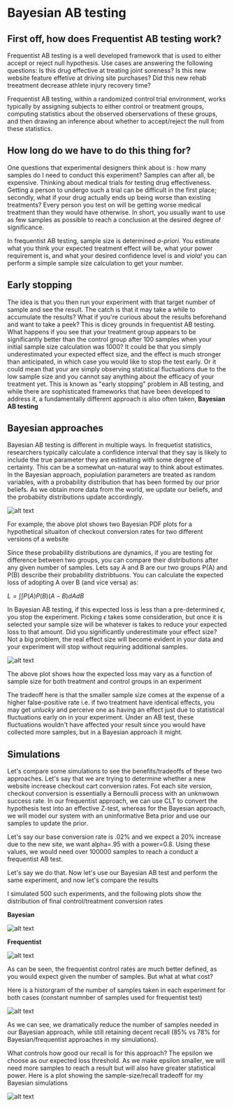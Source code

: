 # Bayesian AB testing 


## First off, how does Frequentist AB testing work?
Frequentist AB testing is a well developed framework that is used to either accept or reject null hypothesis. Use cases are answering the following questions: Is this drug effective at treating joint soreness? Is this new website feature effetive at driving site purchases? Did this new rehab treeatment decrease athlete injury recovery time?

Frequentist AB testing, within a randomized control trial environment, works typically by assigning subjects to either control or treatment groups, computing statistics about the observed oberservations of these groups, and then drawing an inference about whether to accept/reject the null from these statistics.

## How long do we have to do this thing for?
One questions that experimental designers think about is : how many samples do I need to conduct this experiment?
Samples can after all, be expensive. Thinking about medical trials for testing drug effectiveness. Getting a person to undergo such a trial can be difficult in the first place; secondly, what if your drug actually ends up being worse than existing treatments? Every person you test on will be getting worse medical treatment than they would have otherwise. In short, you usually want to use as few samples as possible to reach a conclusion at the desired degree of significance.

In frequentist AB testing, sample size is determined *a-priori*. You estimate what you think your expected treatment effect will be, what your power requirement is, and what your desired confidence level is and *viola!* you can perform a simple sample size calculation to get your number. 

## Early stopping

The idea is that you then run your experiment with that target number of sample and see the result. The catch is that it may take a while to accumulate the results? What if you're curious about the results beforehand and want to take a peek? This is dicey grounds in frequentist AB testing. What happens if you see that your treatment group appears to be significantly better than the control group after 100 samples when your initial sample size calculation was 1000? It could be that you simply underestimated your expected effect size, and the effect is much stronger than anticipated, in which case you would like to stop the test early. Or it could mean that your are simply observing statistical fluctuations due to the low sample size and you cannot say anything about the efficacy of your treatment yet. This is known as "early stopping" problem in AB testing, and while there are sophisticated frameworks that have been developed to address it, a fundamentally different approach is also often taken, **Bayesian AB testing**

## Bayesian approaches

Bayesian AB testing is different in multiple ways. In frequetist statistics, researchers typically calculate a confidence interval that they say is likely to include the true parameter they are estimating with some degree of certainty. This can be a somewhat un-natural way to think about estimates. In the Bayesian approach, popiulation parameters are treated as random variables, with a probability distribution that has been formed by our prior beliefs. As we obtain more data from the world, we update our beliefs, and the probabiity distributions update accordingly. 

![alt text](https://github.com/prateekpuri01/Bayesian_AB_testing/blob/master/plots/bayesian_hist_continuous.png)

For example, the above plot shows two Bayesian PDF plots for a hypothetical situaiton of checkout conversion rates for two different versions of a website

Since these probability distributions are dynamics, if you are testing for difference between two groups, you can compare their distributions after any given number of samples. Lets say A and B are our two groups P(A) and P(B) describe their probability distribtuons. You can calculate the expected loss of adopting A over B (and vice versa) as:

$L=\int \int P(A) P(B) (A-B) dA dB$ 

In Bayesian AB testing, if this expected loss is less than a pre-determined $\epsilon$, you stop the experiment. Picking $\epsilon$ takes some consideration, but once it is selected your sample size will be whatever is takes to reduce your expected loss to that amount. Did you significantly underestimate your effect size? Not a big problem, the real effect size will become evident in your data and your experiment will stop without requiring additional samples. 

![alt text](https://github.com/prateekpuri01/Bayesian_AB_testing/blob/master/plots/expected_loss.png)

The above plot shows how the expected loss may vary as a function of sample size for both treatment and control groups in an experiment

The tradeoff here is that the smaller sample size comes at the expense of a higher false-positive rate i.e. if two treatment have identical effects, you may get *unlucky* and perceive one as having an effect just due to statistical fluctuations early on in your experiment. Under an AB test, these fluctuations wouldn't have affected your result since you would have collected more samples, but in a Bayesian approach it might.

## Simulations

Let's compare some simulations to see the benefits/tradeoffs of these two approaches. Let's say that we are trying to determine whether a new website increase checkout cart conversion rates. Fot each site version, checkout conversion is essentially a Bernoulli process with an unknwown success rate. In our frequentist approach, we can use CLT to convert the hypothesis test into an effective Z-test, whereas for the Bayesian approach, we will model our system with an uninformative Beta prior and use our samples to update the prior. 

Let's say our base conversion rate is .02% and we expect a 20% increase due to the new site, we want alpha=.95 with a power=0.8. Using these values, we would need over 100000 samples to reach a conduct a frequentist AB test. 

Let's say we do that. Now let's use our Bayesian AB test and perform the same experiment, and now let's compare the results

I simulated 500 such experiments, and the following plots show the distribution of final control/treatment conversion rates 

**Bayesian**

![alt text](https://github.com/prateekpuri01/Bayesian_AB_testing/blob/master/plots/bayesian_conversion_rates.png)

**Frequentist**

![alt text](https://github.com/prateekpuri01/Bayesian_AB_testing/blob/master/plots/freq_conv_rates.png)

As can be seen, the frequentist control rates are much better defined, as you would expect given the number of samples. But what at what cost? 

Here is a historgram of the number of samples taken in each experiment for both cases (constant numnber of samples used for frequentist test)

![alt text](https://github.com/prateekpuri01/Bayesian_AB_testing/blob/master/plots/sample_size_comparison.png)


As we can see, we dramatically reduce the number of samples needed in our Bayesian approach, while still retaining decent recall (85% vs 78% for Bayesian/frequentist approaches in my simulations). 

What controls how good our recall is for this approach? The epsilon we choose as our expected loss threshold. As we make epsilon smaller, we will need more samples to reach a result but will also have greater statistical power. Here is a plot showing the sample-size/recall tradeoff for my Bayesian simulations 

![alt text](https://github.com/prateekpuri01/Bayesian_AB_testing/blob/master/plots/threshold_comparison.png)






